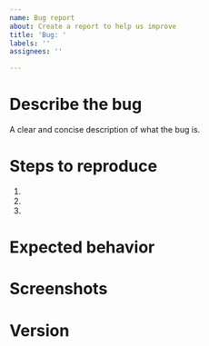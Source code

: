 ```yaml
---
name: Bug report
about: Create a report to help us improve
title: 'Bug: '
labels: ''
assignees: ''

---
```


# Describe the bug
A clear and concise description of what the bug is.

# Steps to reproduce
1. 
2. 
3. 

# Expected behavior

# Screenshots

# Version
